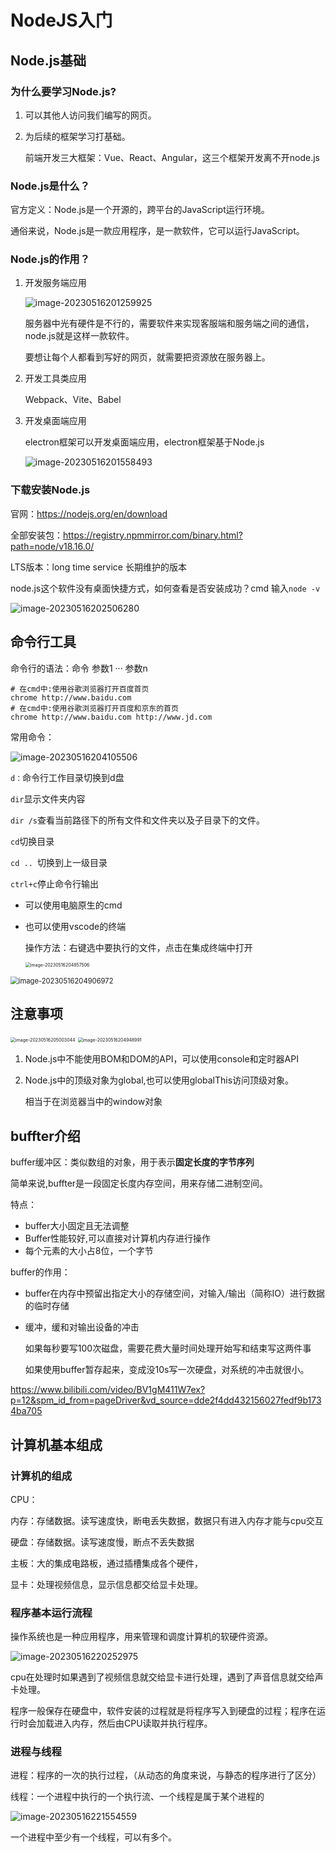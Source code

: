# NodeJS入门

## Node.js基础

### 为什么要学习Node.js?

1. 可以其他人访问我们编写的网页。

2. 为后续的框架学习打基础。

   前端开发三大框架：Vue、React、Angular，这三个框架开发离不开node.js

### Node.js是什么？

官方定义：Node.js是一个开源的，跨平台的JavaScript运行环境。

通俗来说，Node.js是一款应用程序，是一款软件，它可以运行JavaScript。

### Node.js的作用？

1. 开发服务端应用

   ![image-20230516201259925](2023-05-16-基础知识.assets/image-20230516201259925.png)

   服务器中光有硬件是不行的，需要软件来实现客服端和服务端之间的通信，node.js就是这样一款软件。

   要想让每个人都看到写好的网页，就需要把资源放在服务器上。

2. 开发工具类应用

   Webpack、Vite、Babel

3. 开发桌面端应用

   electron框架可以开发桌面端应用，electron框架基于Node.js

   ![image-20230516201558493](2023-05-16-基础知识.assets/image-20230516201558493.png)

### 下载安装Node.js

官网：https://nodejs.org/en/download

全部安装包：https://registry.npmmirror.com/binary.html?path=node/v18.16.0/ 

LTS版本：long time service 长期维护的版本

node.js这个软件没有桌面快捷方式，如何查看是否安装成功？cmd 输入`node -v`

![image-20230516202506280](2023-05-16-基础知识.assets/image-20230516202506280.png)

## 命令行工具

命令行的语法：命令 参数1 ··· 参数n

```shell
# 在cmd中:使用谷歌浏览器打开百度首页
chrome http://www.baidu.com
# 在cmd中:使用谷歌浏览器打开百度和京东的首页
chrome http://www.baidu.com http://www.jd.com
```

常用命令：

![image-20230516204105506](2023-05-16-基础知识.assets/image-20230516204105506.png)

`d：`命令行工作目录切换到d盘

`dir`显示文件夹内容  

`dir /s`查看当前路径下的所有文件和文件夹以及子目录下的文件。

`cd`切换目录

`cd .. `切换到上一级目录

`ctrl+c`停止命令行输出 

- 可以使用电脑原生的cmd

- 也可以使用vscode的终端

  操作方法：右键选中要执行的文件，点击在集成终端中打开

  <img src="2023-05-16-基础知识.assets/image-20230516204857506.png" alt="image-20230516204857506" style="zoom:50%;" />

<img src="2023-05-16-基础知识.assets/image-20230516204906972.png" alt="image-20230516204906972" style="zoom: 80%;" />

## 注意事项

<img src="2023-05-16-基础知识.assets/image-20230516205003044.png" alt="image-20230516205003044" style="zoom:50%;" />

<img src="2023-05-16-基础知识.assets/image-20230516204948991.png" alt="image-20230516204948991" style="zoom:50%;" />

1. Node.js中不能使用BOM和DOM的API，可以使用console和定时器API

2. Node.js中的顶级对象为global,也可以使用globalThis访问顶级对象。

   相当于在浏览器当中的window对象

## buffter介绍

buffer缓冲区：类似数组的对象，用于表示**固定长度的字节序列**

简单来说,buffter是一段固定长度内存空间，用来存储二进制空间。

特点：

- buffer大小固定且无法调整
- Buffer性能较好,可以直接对计算机内存进行操作
- 每个元素的大小占8位，一个字节

buffer的作用：

- buffer在内存中预留出指定大小的存储空间，对输入/输出（简称IO）进行数据的临时存储

- 缓冲，缓和对输出设备的冲击

  如果每秒要写100次磁盘，需要花费大量时间处理开始写和结束写这两件事

  如果使用buffer暂存起来，变成没10s写一次硬盘，对系统的冲击就很小。

https://www.bilibili.com/video/BV1gM411W7ex?p=12&spm_id_from=pageDriver&vd_source=dde2f4dd432156027fedf9b1734ba705

## 计算机基本组成

### 计算机的组成

CPU：

内存：存储数据。读写速度快，断电丢失数据，数据只有进入内存才能与cpu交互

硬盘：存储数据。读写速度慢，断点不丢失数据

主板：大的集成电路板，通过插槽集成各个硬件，

显卡：处理视频信息，显示信息都交给显卡处理。

### 程序基本运行流程

操作系统也是一种应用程序，用来管理和调度计算机的软硬件资源。

![image-20230516220252975](2023-05-16-基础知识.assets/image-20230516220252975.png)

cpu在处理时如果遇到了视频信息就交给显卡进行处理，遇到了声音信息就交给声卡处理。

程序一般保存在硬盘中，软件安装的过程就是将程序写入到硬盘的过程；程序在运行时会加载进入内存，然后由CPU读取并执行程序。

### 进程与线程

进程：程序的一次的执行过程，（从动态的角度来说，与静态的程序进行了区分）

线程：一个进程中执行的一个执行流、一个线程是属于某个进程的

![image-20230516221554559](2023-05-16-基础知识.assets/image-20230516221554559.png)

一个进程中至少有一个线程，可以有多个。











